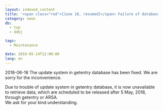 ```yaml
---
layout: indexed_content
title: '<span class="red">[June 18, resumed]</span> Failure of database update in getentry and ARSA'
category: news
db:
  - top
  - ddbj

tags:
  - Maintenance

date: 2018-05-14T12:00:00
lang: en
---
```


<p><span class="red">2018-06-18 The update system in getentry database has been fixed. We are sorry for the inconvenience.</span></p>

<p>Due to trouble of update system in getentry database, it is now unavailable to retrieve data, which are scheduled to be released after 5 May, 2018, through getentry or ARSA.<br>We ask for your kind understanding.</p>
